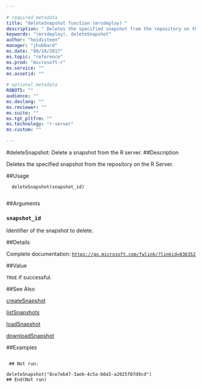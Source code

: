 ```yaml
--- 
 
# required metadata 
title: "deleteSnapshot function (mrsdeploy) " 
description: " Deletes the specified snapshot from the repository on the R Server. " 
keywords: "(mrsdeploy), deleteSnapshot" 
author: "heidisteen" 
manager: "jhubbard" 
ms.date: "09/18/2017" 
ms.topic: "reference" 
ms.prod: "microsoft-r" 
ms.service: "" 
ms.assetid: "" 
 
# optional metadata 
ROBOTS: "" 
audience: "" 
ms.devlang: "" 
ms.reviewer: "" 
ms.suite: "" 
ms.tgt_pltfrm: "" 
ms.technology: "r-server" 
ms.custom: "" 
 
--- 
```

 
 
 
 
 #deleteSnapshot: Delete a snapshot from the R server. 
 ##Description
 
Deletes the specified snapshot from the repository on the R Server.
 
 
 ##Usage

```   
  deleteSnapshot(snapshot_id)
 
```
 
 ##Arguments

   
  
 ### `snapshot_id`
 Identifier of the snapshot to delete. 
  
 
 
 ##Details
 
Complete documentation: [`https://go.microsoft.com/fwlink/?linkid=836352`](https://go.microsoft.com/fwlink/?linkid=836352)

 
 
 ##Value
 
`TRUE` if successful.
 
 ##See Also
 
[createSnapshot](createSnapshot.md)

[listSnapshots](listSnapshots.md)

[loadSnapshot](loadSnapshot.md)

[downloadSnapshot](downloadSnapshot.md)
   
 ##Examples

 ```
   
  ## Not run:
 
deleteSnapshot("8ce7eb47-3aeb-4c5a-b0a5-a2025f07d9cd")
 ## End(Not run) 
  
 
```
 
